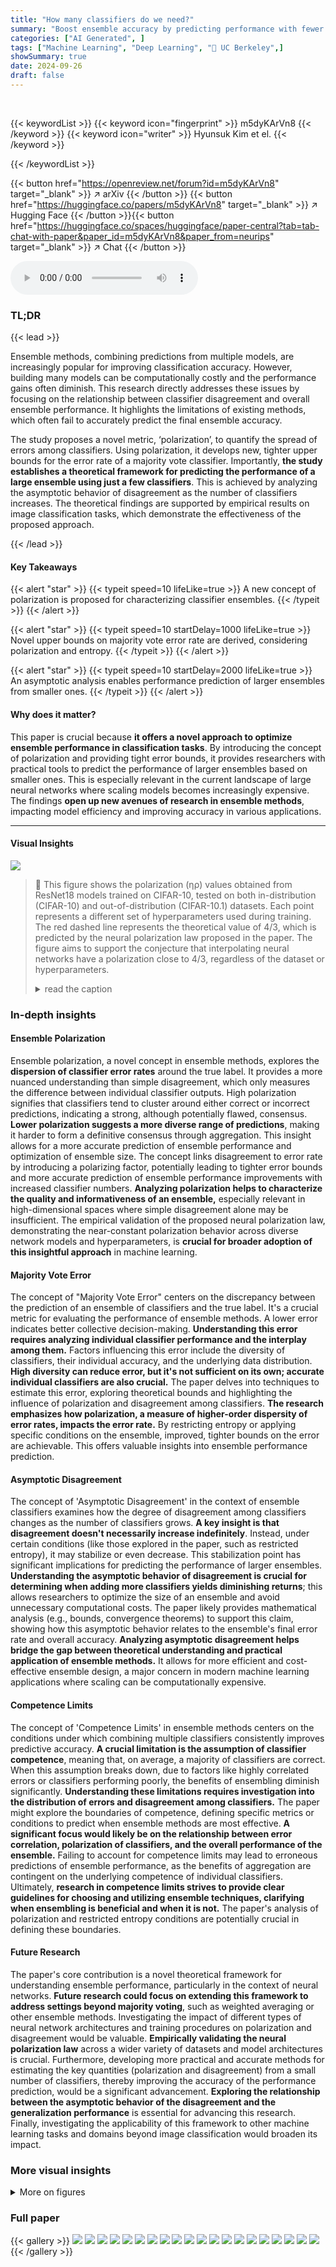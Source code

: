 ```yaml
---
title: "How many classifiers do we need?"
summary: "Boost ensemble accuracy by predicting performance with fewer classifiers using a novel polarization law and refined error bounds."
categories: ["AI Generated", ]
tags: ["Machine Learning", "Deep Learning", "🏢 UC Berkeley",]
showSummary: true
date: 2024-09-26
draft: false
---
```


<br>

{{< keywordList >}}
{{< keyword icon="fingerprint" >}} m5dyKArVn8 {{< /keyword >}}
{{< keyword icon="writer" >}} Hyunsuk Kim et el. {{< /keyword >}}
 
{{< /keywordList >}}

{{< button href="https://openreview.net/forum?id=m5dyKArVn8" target="_blank" >}}
↗ arXiv
{{< /button >}}
{{< button href="https://huggingface.co/papers/m5dyKArVn8" target="_blank" >}}
↗ Hugging Face
{{< /button >}}{{< button href="https://huggingface.co/spaces/huggingface/paper-central?tab=tab-chat-with-paper&paper_id=m5dyKArVn8&paper_from=neurips" target="_blank" >}}
↗ Chat
{{< /button >}}




<audio controls>
    <source src="https://ai-paper-reviewer.com/m5dyKArVn8/podcast.wav" type="audio/wav">
    Your browser does not support the audio element.
</audio>


### TL;DR


{{< lead >}}

Ensemble methods, combining predictions from multiple models, are increasingly popular for improving classification accuracy. However, building many models can be computationally costly and the performance gains often diminish.  This research directly addresses these issues by focusing on the relationship between classifier disagreement and overall ensemble performance. It highlights the limitations of existing methods, which often fail to accurately predict the final ensemble accuracy.

The study proposes a novel metric, ‘polarization’, to quantify the spread of errors among classifiers.  Using polarization, it develops new, tighter upper bounds for the error rate of a majority vote classifier.  Importantly, **the study establishes a theoretical framework for predicting the performance of a large ensemble using just a few classifiers**. This is achieved by analyzing the asymptotic behavior of disagreement as the number of classifiers increases.  The theoretical findings are supported by empirical results on image classification tasks, which demonstrate the effectiveness of the proposed approach.

{{< /lead >}}


#### Key Takeaways

{{< alert "star" >}}
{{< typeit speed=10 lifeLike=true >}} A new concept of polarization is proposed for characterizing classifier ensembles. {{< /typeit >}}
{{< /alert >}}

{{< alert "star" >}}
{{< typeit speed=10 startDelay=1000 lifeLike=true >}} Novel upper bounds on majority vote error rate are derived, considering polarization and entropy. {{< /typeit >}}
{{< /alert >}}

{{< alert "star" >}}
{{< typeit speed=10 startDelay=2000 lifeLike=true >}} An asymptotic analysis enables performance prediction of larger ensembles from smaller ones. {{< /typeit >}}
{{< /alert >}}

#### Why does it matter?
This paper is crucial because **it offers a novel approach to optimize ensemble performance in classification tasks**.  By introducing the concept of polarization and providing tight error bounds, it provides researchers with practical tools to predict the performance of larger ensembles based on smaller ones.  This is especially relevant in the current landscape of large neural networks where scaling models becomes increasingly expensive. The findings **open up new avenues of research in ensemble methods**, impacting model efficiency and improving accuracy in various applications.

------
#### Visual Insights



![](https://ai-paper-reviewer.com/m5dyKArVn8/figures_4_1.jpg)

> 🔼 This figure shows the polarization (ηρ) values obtained from ResNet18 models trained on CIFAR-10, tested on both in-distribution (CIFAR-10) and out-of-distribution (CIFAR-10.1) datasets.  Each point represents a different set of hyperparameters used during training. The red dashed line represents the theoretical value of 4/3, which is predicted by the neural polarization law proposed in the paper.  The figure aims to support the conjecture that interpolating neural networks have a polarization close to 4/3, regardless of the dataset or hyperparameters.
> <details>
> <summary>read the caption</summary>
> Figure 1: Polarizations ηρ obtained from ResNet18 trained on CIFAR-10 with various sets of hyper-parameters tested on (a) an out-of-sample CIFAR-10 and (b) an out-of-distribution dataset, CIFAR-10.1. Red dashed line indicates y = 4/3, a suggested value of polarization appears in Theorem 1 and Conjecture 1.
> </details>







### In-depth insights


#### Ensemble Polarization
Ensemble polarization, a novel concept in ensemble methods, explores the **dispersion of classifier error rates** around the true label.  It provides a more nuanced understanding than simple disagreement, which only measures the difference between individual classifier outputs.  High polarization signifies that classifiers tend to cluster around either correct or incorrect predictions, indicating a strong, although potentially flawed, consensus. **Lower polarization suggests a more diverse range of predictions**, making it harder to form a definitive consensus through aggregation. This insight allows for a more accurate prediction of ensemble performance and optimization of ensemble size. The concept links disagreement to error rate by introducing a polarizing factor, potentially leading to tighter error bounds and more accurate prediction of ensemble performance improvements with increased classifier numbers.  **Analyzing polarization helps to characterize the quality and informativeness of an ensemble,** especially relevant in high-dimensional spaces where simple disagreement alone may be insufficient. The empirical validation of the proposed neural polarization law, demonstrating the near-constant polarization behavior across diverse network models and hyperparameters, is **crucial for broader adoption of this insightful approach** in machine learning.

#### Majority Vote Error
The concept of "Majority Vote Error" centers on the discrepancy between the prediction of an ensemble of classifiers and the true label.  It's a crucial metric for evaluating the performance of ensemble methods.  A lower error indicates better collective decision-making. **Understanding this error requires analyzing individual classifier performance and the interplay among them.** Factors influencing this error include the diversity of classifiers, their individual accuracy, and the underlying data distribution. **High diversity can reduce error, but it's not sufficient on its own; accurate individual classifiers are also crucial.** The paper delves into techniques to estimate this error, exploring theoretical bounds and highlighting the influence of polarization and disagreement among classifiers.  **The research emphasizes how polarization, a measure of higher-order dispersity of error rates, impacts the error rate.** By restricting entropy or applying specific conditions on the ensemble, improved, tighter bounds on the error are achievable.  This offers valuable insights into ensemble performance prediction.

#### Asymptotic Disagreement
The concept of 'Asymptotic Disagreement' in the context of ensemble classifiers examines how the degree of disagreement among classifiers changes as the number of classifiers grows.  **A key insight is that disagreement doesn't necessarily increase indefinitely**.  Instead, under certain conditions (like those explored in the paper, such as restricted entropy), it may stabilize or even decrease. This stabilization point has significant implications for predicting the performance of larger ensembles.  **Understanding the asymptotic behavior of disagreement is crucial for determining when adding more classifiers yields diminishing returns**; this allows researchers to optimize the size of an ensemble and avoid unnecessary computational costs. The paper likely provides mathematical analysis (e.g., bounds, convergence theorems) to support this claim, showing how this asymptotic behavior relates to the ensemble's final error rate and overall accuracy.  **Analyzing asymptotic disagreement helps bridge the gap between theoretical understanding and practical application of ensemble methods.** It allows for more efficient and cost-effective ensemble design, a major concern in modern machine learning applications where scaling can be computationally expensive.

#### Competence Limits
The concept of 'Competence Limits' in ensemble methods centers on the conditions under which combining multiple classifiers consistently improves predictive accuracy.  **A crucial limitation is the assumption of classifier competence**, meaning that, on average, a majority of classifiers are correct.  When this assumption breaks down, due to factors like highly correlated errors or classifiers performing poorly, the benefits of ensembling diminish significantly.  **Understanding these limitations requires investigation into the distribution of errors and disagreement among classifiers.** The paper might explore the boundaries of competence, defining specific metrics or conditions to predict when ensemble methods are most effective.  **A significant focus would likely be on the relationship between error correlation, polarization of classifiers, and the overall performance of the ensemble.**  Failing to account for competence limits may lead to erroneous predictions of ensemble performance, as the benefits of aggregation are contingent on the underlying competence of individual classifiers.  Ultimately, **research in competence limits strives to provide clear guidelines for choosing and utilizing ensemble techniques, clarifying when ensembling is beneficial and when it is not.**  The paper's analysis of polarization and restricted entropy conditions are potentially crucial in defining these boundaries.

#### Future Research
The paper's core contribution is a novel theoretical framework for understanding ensemble performance, particularly in the context of neural networks.  **Future research could focus on extending this framework to address settings beyond majority voting**, such as weighted averaging or other ensemble methods.  Investigating the impact of different types of neural network architectures and training procedures on polarization and disagreement would be valuable. **Empirically validating the neural polarization law** across a wider variety of datasets and model architectures is crucial. Furthermore, developing more practical and accurate methods for estimating the key quantities (polarization and disagreement) from a small number of classifiers, thereby improving the accuracy of the performance prediction, would be a significant advancement.  **Exploring the relationship between the asymptotic behavior of the disagreement and the generalization performance** is essential for advancing this research. Finally, investigating the applicability of this framework to other machine learning tasks and domains beyond image classification would broaden its impact.


### More visual insights

<details>
<summary>More on figures
</summary>


![](https://ai-paper-reviewer.com/m5dyKArVn8/figures_5_1.jpg)

> 🔼 This figure shows the polarization (ηρ) values obtained from various experiments using ResNet18 trained on CIFAR-10.  The experiments vary hyperparameters and test on both in-distribution (CIFAR-10) and out-of-distribution (CIFAR-10.1) datasets. The plots illustrate that the polarization is relatively constant across different hyperparameter settings and datasets, and is approximately 4/3.  This supports the paper's Conjecture 1, the Neural Polarization Law, suggesting that most interpolating neural network models have a polarization of 4/3.
> <details>
> <summary>read the caption</summary>
> Figure 1: Polarizations ηρ obtained from ResNet18 trained on CIFAR-10 with various sets of hyper-parameters tested on (a) an out-of-sample CIFAR-10 and (b) an out-of-distribution dataset, CIFAR-10.1. Red dashed line indicates y = 4/3, a suggested value of polarization appears in Theorem 1 and Conjecture 1.
> </details>



![](https://ai-paper-reviewer.com/m5dyKArVn8/figures_5_2.jpg)

> 🔼 This figure visualizes the polarization (ηρ) of different ensemble models trained on various datasets. Subplot (a) shows the polarization for different neural network architectures trained on CIFAR-10, while subplot (b) focuses on interpolating models across various datasets.  A red dashed line at y=4/3 is shown as a reference, representing the neural polarization law proposed in the paper. The figure supports the paper's conjecture that most interpolating neural networks are 4/3-polarized, with the majority of points falling below this line.
> <details>
> <summary>read the caption</summary>
> Figure 2: Polarization ηρ obtained (a) from various architectures trained on CIFAR-10 and (b) only from interpolating classifiers trained on various datasets. Red dashed line indicates y = 4/3. In subplot (b), we observe that the polarization of all interpolating models expect one are smaller than 4/3, which aligns with Conjecture 1.
> </details>



![](https://ai-paper-reviewer.com/m5dyKArVn8/figures_6_1.jpg)

> 🔼 This figure compares the new bound on the majority vote error rate from Corollary 1 with existing bounds from previous works.  The plot shows that the new bound is tighter than the previous bounds for both in-distribution (CIFAR-10) and out-of-distribution (CIFAR-10.1) datasets.  Different ResNet models and hyperparameters were used, demonstrating the bound's efficacy across various settings.
> <details>
> <summary>read the caption</summary>
> Figure 3: Comparing our new bound from Corollary 1 (colored black), which is the right hand side of inequality (10), with bounds from previous studies. Green corresponds to the C-bound in inequality (3), and blue corresponds to the right hand side of inequality (6). ResNet18, ResNet50, ResNet101 models with various sets of hyperparameters are trained on CIFAR-10 then tested on (a) the out-of-sample CIFAR-10, (b) an out-of-distribution dataset, CIFAR-10.1
> </details>



![](https://ai-paper-reviewer.com/m5dyKArVn8/figures_8_1.jpg)

> 🔼 This figure compares the new upper bound on the majority vote error rate derived in Corollary 1 with existing bounds from previous studies.  It shows the majority vote error rate against different upper bounds for two datasets: CIFAR-10 (in-distribution) and CIFAR-10.1 (out-of-distribution).  ResNet18, ResNet50, and ResNet101 models with varying hyperparameters were used. The plot demonstrates that the new bound (black line) provides a tighter estimation of the majority vote error rate compared to previous bounds (green and blue lines).
> <details>
> <summary>read the caption</summary>
> Figure 3: Comparing our new bound from Corollary 1 (colored black), which is the right hand side of inequality (10), with bounds from previous studies. Green corresponds to the C-bound in inequality (3), and blue corresponds to the right hand side of inequality (6). ResNet18, ResNet50, ResNet101 models with various sets of hyperparameters are trained on CIFAR-10 then tested on (a) the out-of-sample CIFAR-10, (b) an out-of-distribution dataset, CIFAR-10.1
> </details>



</details>






### Full paper

{{< gallery >}}
<img src="https://ai-paper-reviewer.com/m5dyKArVn8/1.png" class="grid-w50 md:grid-w33 xl:grid-w25" />
<img src="https://ai-paper-reviewer.com/m5dyKArVn8/2.png" class="grid-w50 md:grid-w33 xl:grid-w25" />
<img src="https://ai-paper-reviewer.com/m5dyKArVn8/3.png" class="grid-w50 md:grid-w33 xl:grid-w25" />
<img src="https://ai-paper-reviewer.com/m5dyKArVn8/4.png" class="grid-w50 md:grid-w33 xl:grid-w25" />
<img src="https://ai-paper-reviewer.com/m5dyKArVn8/5.png" class="grid-w50 md:grid-w33 xl:grid-w25" />
<img src="https://ai-paper-reviewer.com/m5dyKArVn8/6.png" class="grid-w50 md:grid-w33 xl:grid-w25" />
<img src="https://ai-paper-reviewer.com/m5dyKArVn8/7.png" class="grid-w50 md:grid-w33 xl:grid-w25" />
<img src="https://ai-paper-reviewer.com/m5dyKArVn8/8.png" class="grid-w50 md:grid-w33 xl:grid-w25" />
<img src="https://ai-paper-reviewer.com/m5dyKArVn8/9.png" class="grid-w50 md:grid-w33 xl:grid-w25" />
<img src="https://ai-paper-reviewer.com/m5dyKArVn8/10.png" class="grid-w50 md:grid-w33 xl:grid-w25" />
<img src="https://ai-paper-reviewer.com/m5dyKArVn8/11.png" class="grid-w50 md:grid-w33 xl:grid-w25" />
<img src="https://ai-paper-reviewer.com/m5dyKArVn8/12.png" class="grid-w50 md:grid-w33 xl:grid-w25" />
<img src="https://ai-paper-reviewer.com/m5dyKArVn8/13.png" class="grid-w50 md:grid-w33 xl:grid-w25" />
<img src="https://ai-paper-reviewer.com/m5dyKArVn8/14.png" class="grid-w50 md:grid-w33 xl:grid-w25" />
<img src="https://ai-paper-reviewer.com/m5dyKArVn8/15.png" class="grid-w50 md:grid-w33 xl:grid-w25" />
<img src="https://ai-paper-reviewer.com/m5dyKArVn8/16.png" class="grid-w50 md:grid-w33 xl:grid-w25" />
<img src="https://ai-paper-reviewer.com/m5dyKArVn8/17.png" class="grid-w50 md:grid-w33 xl:grid-w25" />
<img src="https://ai-paper-reviewer.com/m5dyKArVn8/18.png" class="grid-w50 md:grid-w33 xl:grid-w25" />
<img src="https://ai-paper-reviewer.com/m5dyKArVn8/19.png" class="grid-w50 md:grid-w33 xl:grid-w25" />
<img src="https://ai-paper-reviewer.com/m5dyKArVn8/20.png" class="grid-w50 md:grid-w33 xl:grid-w25" />
{{< /gallery >}}